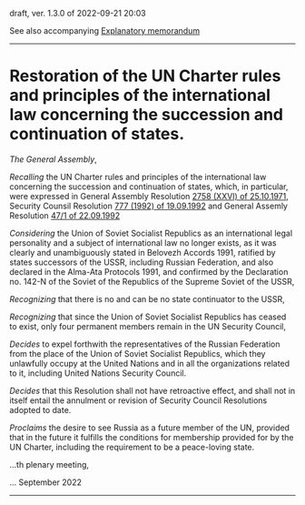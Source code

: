 draft, ver. 1.3.0 of 2022-09-21 20:03

See also accompanying [Explanatory memorandum](/Explanatory_memorandum.md)

-------------------------------------

# Restoration of the UN Charter rules and principles of the international law concerning the succession and continuation of states.

*The General Assembly*,

*Recalling* the UN Charter rules and principles of the international law concerning the succession and continuation of states, which, in particular, were expressed in General Assembly Resolution [2758 (XXVI) of 25.10.1971](https://github.com/ageyev/un-su/blob/main/documents/un/1971-10-25_UN_GA_Resolution_2758_en.png), Security Counsil Resolution [777 (1992) of 19.09.1992](https://github.com/ageyev/un-su/blob/main/documents/un/1992-09-19_UN_SC_Resolution_777_1992_en.png)  and General Assemly Resolution [47/1 of 22.09.1992](https://github.com/ageyev/un-su/blob/main/documents/un/1992-09-22_UN_GA_Resolution_47-1_1992_en.png)

*Considering* the Union of Soviet Socialist Republics as an international legal personality and a subject of international law no longer exists, as it was clearly and unambiguously stated in Belovezh Accords 1991, ratified by states successors of the USSR, including Russian Federation, and also declared in the Alma-Ata Protocols 1991, and confirmed by the Declaration no. 142-N of the Soviet of the Republics of the Supreme Soviet of the USSR,

*Recognizing* that there is no and can be no state continuator to the USSR, 

*Recognizing* that since the Union of Soviet Socialist Republics has ceased to exist, only four permanent members remain in the UN Security Council, 

*Decides* to expel forthwith the representatives of the Russian Federation from the place of the Union of Soviet Socialist Republics, which they unlawfully occupy at the United Nations and in all the organizations related to it, including United Nations Security Council.

*Decides* that this Resolution shall not have retroactive effect, and shall not in itself entail the annulment or revision of Security Council Resolutions adopted to date.

*Proclaims* the desire to see Russia as a future member of the UN, provided that in the future it fulfills the conditions for membership provided for by the UN Charter, including the requirement to be a peace-loving state. 

...th plenary meeting,

... September 2022 

-------------------- 
